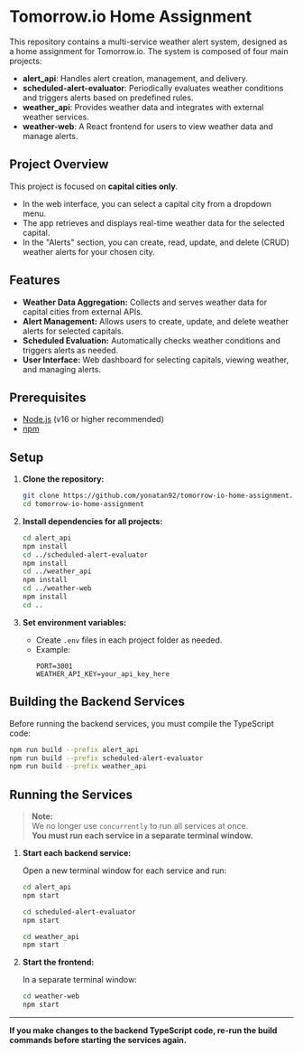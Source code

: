 # Tomorrow.io Home Assignment

This repository contains a multi-service weather alert system, designed as a home assignment for Tomorrow.io. The system is composed of four main projects:

- **alert_api**: Handles alert creation, management, and delivery.
- **scheduled-alert-evaluator**: Periodically evaluates weather conditions and triggers alerts based on predefined rules.
- **weather_api**: Provides weather data and integrates with external weather services.
- **weather-web**: A React frontend for users to view weather data and manage alerts.

## Project Overview

This project is focused on **capital cities only**.

- In the web interface, you can select a capital city from a dropdown menu.
- The app retrieves and displays real-time weather data for the selected capital.
- In the "Alerts" section, you can create, read, update, and delete (CRUD) weather alerts for your chosen city.

## Features

- **Weather Data Aggregation:** Collects and serves weather data for capital cities from external APIs.
- **Alert Management:** Allows users to create, update, and delete weather alerts for selected capitals.
- **Scheduled Evaluation:** Automatically checks weather conditions and triggers alerts as needed.
- **User Interface:** Web dashboard for selecting capitals, viewing weather, and managing alerts.

## Prerequisites

- [Node.js](https://nodejs.org/) (v16 or higher recommended)
- [npm](https://www.npmjs.com/)

## Setup

1. **Clone the repository:**

   ```sh
   git clone https://github.com/yonatan92/tomorrow-io-home-assignment.git
   cd tomorrow-io-home-assignment
   ```

2. **Install dependencies for all projects:**

   ```sh
   cd alert_api
   npm install
   cd ../scheduled-alert-evaluator
   npm install
   cd ../weather_api
   npm install
   cd ../weather-web
   npm install
   cd ..
   ```

3. **Set environment variables:**
   - Create `.env` files in each project folder as needed.
   - Example:
     ```
     PORT=3001
     WEATHER_API_KEY=your_api_key_here
     ```

## Building the Backend Services

Before running the backend services, you must compile the TypeScript code:

```sh
npm run build --prefix alert_api
npm run build --prefix scheduled-alert-evaluator
npm run build --prefix weather_api
```

## Running the Services

> **Note:**  
> We no longer use `concurrently` to run all services at once.  
> **You must run each service in a separate terminal window.**

1. **Start each backend service:**

   Open a new terminal window for each service and run:

   ```sh
   cd alert_api
   npm start
   ```

   ```sh
   cd scheduled-alert-evaluator
   npm start
   ```

   ```sh
   cd weather_api
   npm start
   ```

2. **Start the frontend:**

   In a separate terminal window:

   ```sh
   cd weather-web
   npm start
   ```

---

**If you make changes to the backend TypeScript code, re-run the build commands before starting the services again.**
